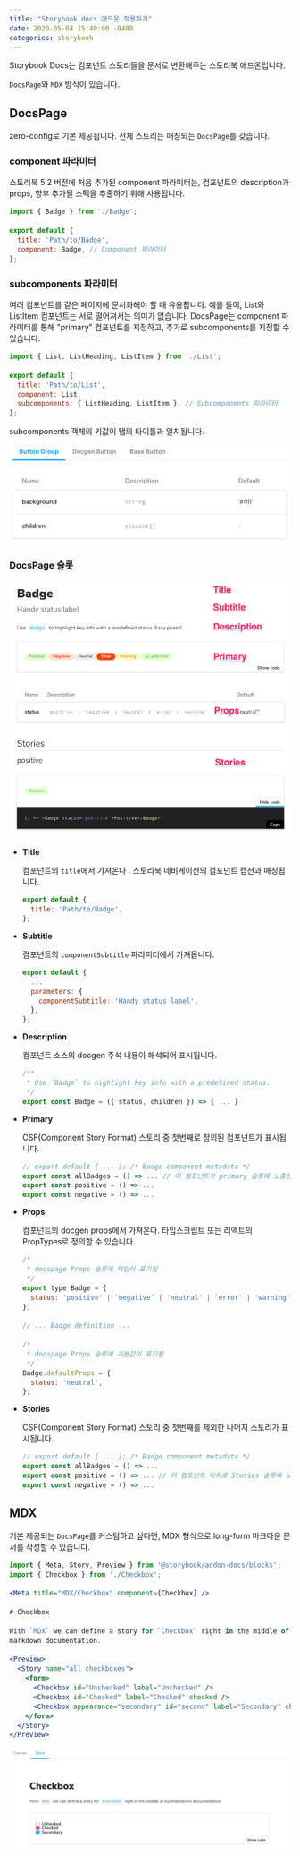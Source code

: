 ```yaml
---
title: "Storybook docs 애드온 적용하기"
date: 2020-05-04 15:40:00 -0400
categories: storybook
---
```


Storybook Docs는 컴포넌트 스토리들을 문서로 변환해주는 스토리북 애드온입니다.


 `DocsPage`와 `MDX` 방식이 있습니다.

## DocsPage

zero-config로 기본 제공됩니다. 전체 스토리는 매칭되는 `DocsPage`를 갖습니다.

### component 파라미터

스토리북 5.2 버전에 처음 추가된 component 파라미터는, 컴포넌트의 description과 props, 향후 추가될 스펙을 추출하기 위해 사용됩니다. 

```jsx
import { Badge } from './Badge';

export default {
  title: 'Path/to/Badge',
  component: Badge, // Component 파라미터
};
```

### subcomponents 파라미터

여러 컴포넌트를 같은 페이지에 문서화해야 할 때 유용합니다. 예를 들어, List와 ListItem 컴포넌트는 서로 떨어져서는 의미가 없습니다. DocsPage는 component 파라미터를 통해 "primary" 컴포넌트를 지정하고, 추가로 subcomponents를 지정할 수 있습니다. 

```jsx
import { List, ListHeading, ListItem } from './List';

export default {
  title: 'Path/to/List',
  component: List,
  subcomponents: { ListHeading, ListItem }, // Subcomponents 파라미터
};
```

subcomponents 객체의 키값이 탭의 타이틀과 일치됩니다.

![storybook-docs-1](/assets/images/posts/storybook-docs-1.png)

### DocsPage 슬롯

![storybook-docs-2](/assets/images/posts/storybook-docs-2.png)

- **Title**

    컴포넌트의 `title`에서 가져온다 . 스토리북 네비게이션의 컴포넌트 캡션과 매칭됩니다.

    ```jsx
    export default {
      title: 'Path/to/Badge',
    };
    ```

- **Subtitle**

    컴포넌트의 `componentSubtitle` 파라미터에서 가져옵니다.

    ```jsx
    export default {
      ...
      parameters: {
        componentSubtitle: 'Handy status label',
      },
    };
    ```

- **Description**

    컴포넌트 소스의 docgen 주석 내용이 해석되어 표시됩니다.

    ```jsx
    /**
     * Use `Badge` to highlight key info with a predefined status.
     */
    export const Badge = ({ status, children }) => { ... }
    ```

- **Primary**

    CSF(Component Story Format) 스토리 중 첫번째로 정의된 컴포넌트가 표시됩니다.

    ```jsx
    // export default { ... }; /* Badge component metadata */
    export const allBadges = () => ... // 이 컴포넌트가 primary 슬롯에 노출된다.
    export const positive = () => ...
    export const negative = () => ...
    ```

- **Props**

    컴포넌트의 docgen props에서 가져온다. 타입스크립트 또는 리액트의 PropTypes로 정의할 수 있습니다.

    ```jsx
    /*
     * docspage Props 슬롯에 타입이 표기됨
     */
    export type Badge = {
      status: 'positive' | 'negative' | 'neutral' | 'error' | 'warning';
    };

    // ... Badge definition ...

    /*
     * docspage Props 슬롯에 기본값이 표기됨
     */
    Badge.defaultProps = {
      status: 'neutral',
    };
    ```

- **Stories**

    CSF(Component Story Format) 스토리 중 첫번째를 제외한 나머지 스토리가 표시됩니다.

    ```jsx
    // export default { ... }; /* Badge component metadata */
    export const allBadges = () => ...
    export const positive = () => ... // 이 컴포넌트 이하로 Stories 슬롯에 노출된다.
    export const negative = () => ...
    ```

## MDX

기본 제공되는 `DocsPage`를 커스텀하고 싶다면, MDX 형식으로 long-form 마크다운 문서를 작성할 수 있습니다.

```jsx
import { Meta, Story, Preview } from '@storybook/addon-docs/blocks';
import { Checkbox } from './Checkbox';

<Meta title="MDX/Checkbox" component={Checkbox} />

# Checkbox

With `MDX` we can define a story for `Checkbox` right in the middle of our
markdown documentation.

<Preview>
  <Story name="all checkboxes">
    <form>
      <Checkbox id="Unchecked" label="Unchecked" />
      <Checkbox id="Checked" label="Checked" checked />
      <Checkbox appearance="secondary" id="second" label="Secondary" checked />
    </form>
  </Story>
</Preview>
```

![storybook-docs-3](/assets/images/posts/storybook-docs-3.png)



<style type="text/css">
@media (min-width: 64em) {
  .archive pre,
	.archive li,
	.archive p {
		font-size: 0.84em;
	}
}
@media (min-width: 80em) {
  .archive pre,
	.archive li,
	.archive p {
		font-size: 0.72em;
	}
}
</style>